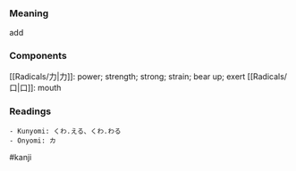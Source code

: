 ### Meaning

add

### Components

[[Radicals/力|力]]: power; strength; strong; strain; bear up; exert [[Radicals/口|口]]: mouth

### Readings

```
- Kunyomi: くわ.える、くわ.わる
- Onyomi: カ
```

#kanji